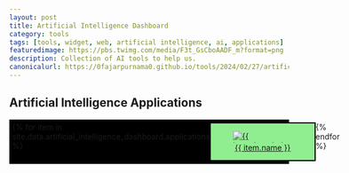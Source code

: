 ```yaml
---
layout: post
title: Artificial Intelligence Dashboard
category: tools
tags: [tools, widget, web, artificial intelligence, ai, applications]
featuredimage: https://pbs.twimg.com/media/F3t_GsCboAADF_m?format=png
description: Collection of AI tools to help us.
canonicalurl: https://0fajarpurnama0.github.io/tools/2024/02/27/artificial-intelligence-dashboard
---
```

<style>
  .wrapper {
    display: flex;
  }

  .wrapper > * {
    width: 100%;
  }

  .grid-container-6-3 {
    display: grid;
    grid-template-columns: auto auto auto auto auto auto;
    background-color: black;
    padding: 5px;
  }

  @media screen and (max-width: 767px) {
	  .grid-container-6-3 {
		  display: grid;
		  grid-template-columns: auto auto auto;
	  }
  }

  .grid-item-6-3 {
    background-color: lightgreen;
    border: 2px solid black;
  }

  .grid-item-6-3 > figure > figcaption {
    text-align: center;
  }

  .grid-item-6-3 > figure > img {
    max-height:1.5em;
    display: block;
    margin-left: auto;
    margin-right: auto;
  }

  .grid-item-6-3:hover {
    background-color: yellow;
  }
</style>

<!-- List of Artificial Intelligence Applications Start -->
<h2>Artificial Intelligence Applications</h2>
<div class="grid-container-6-3">
  {% for item in site.data.artificial_intelligence_dashboard.applications %}
  <a href="{{ item.link }}" target="_blank" class="grid-item-6-3">
    <figure>
      <img src="{{ item.icon }}" alt="{{ item.description }}" />
      <figcaption>{{ item.name }}</figcaption>
    </figure>
  </a>
  {% endfor %}
</div>
<!-- List of Artificial Intelligence Applications End -->